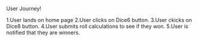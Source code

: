 User Journey!


1.User lands on home page
2.User clicks on Dice6 button. 
3.User ckicks on Dice8 button. 
4.User submits roll calculations to see if they won. 
5.User is notified that they are winners. 
